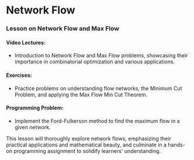 # Network Flow 

### Lesson on Network Flow and Max Flow
#### Video Lectures:
- Introduction to Network Flow and Max Flow problems, showcasing their importance in combinatorial optimization and various applications.
#### Exercises:
- Practice problems on understanding flow networks, the Minimum Cut Problem, and applying the Max Flow Min Cut Theorem.
#### Programming Problem:
- Implement the Ford-Fulkerson method to find the maximum flow in a given network.

This lesson will thoroughly explore network flows, emphasizing their practical applications and mathematical beauty, and culminate in a hands-on programming assignment to solidify learners' understanding.
